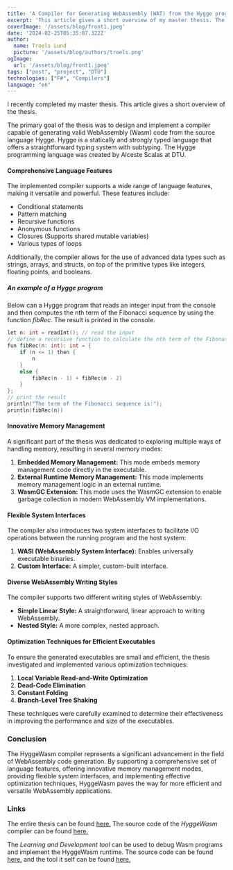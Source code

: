 ```yaml
---
title: 'A Compiler for Generating WebAssembly (WAT) from the Hygge programming language'
excerpt: 'This article gives a short overview of my master thesis. The primary goal of the thesis was to design and implement a compiler capable of generating valid WebAssembly (Wasm) code from the source language Hygge.'
coverImage: '/assets/blog/front1.jpeg'
date: '2024-02-25T05:35:07.322Z'
author:
  name: Troels Lund
  picture: '/assets/blog/authors/troels.png'
ogImage:
  url: '/assets/blog/front1.jpeg'
tags: ["post", "project", "DTU"]
technologies: ["F#", "Compilers"]
language: "en"
---
```


I recently completed my master thesis. This article gives a short overview of the thesis.

The primary goal of the thesis was to design and implement a compiler capable of generating valid WebAssembly (Wasm) code from the source language Hygge. Hygge is a statically and strongly typed language that offers a straightforward typing system with subtyping. The Hygge programming language was created by Alceste Scalas at DTU.

#### Comprehensive Language Features

The implemented compiler supports a wide range of language features, making it versatile and powerful. These features include:

- Conditional statements
- Pattern matching
- Recursive functions
- Anonymous functions
- Closures (Supports shared mutable variables)
- Various types of loops

Additionally, the compiler allows for the use of advanced data types such as strings, arrays, and structs, on top of the primitive types like integers, floating points, and booleans.

##### An example of a Hygge program

Below can a Hygge program that reads an integer input from the console and then computes the nth term of the Fibonacci sequence by using the function *fibRec*. The result is printed in the console.

```c
let n: int = readInt(); // read the input
// define a recursive function to calculate the nth term of the Fibonacci sequence
fun fibRec(n: int): int = { 
    if (n <= 1) then {
        n
    } 
    else {
        fibRec(n - 1) + fibRec(n - 2)
    }
};
// print the result
println("The term of the Fibonacci sequence is:");
println(fibRec(n))
```

#### Innovative Memory Management

A significant part of the thesis was dedicated to exploring multiple ways of handling memory, resulting in several memory modes:

1. **Embedded Memory Management:** This mode embeds memory management code directly in the executable.
2. **External Runtime Memory Management:** This mode implements memory management logic in an external runtime.
3. **WasmGC Extension:** This mode uses the WasmGC extension to enable garbage collection in modern WebAssembly VM implementations.

#### Flexible System Interfaces

The compiler also introduces two system interfaces to facilitate I/O operations between the running program and the host system:

1. **WASI (WebAssembly System Interface):** Enables universally executable binaries.
2. **Custom Interface:** A simpler, custom-built interface.

#### Diverse WebAssembly Writing Styles

The compiler supports two different writing styles of WebAssembly:

- **Simple Linear Style:** A straightforward, linear approach to writing WebAssembly.
- **Nested Style:** A more complex, nested approach.

#### Optimization Techniques for Efficient Executables

To ensure the generated executables are small and efficient, the thesis investigated and implemented various optimization techniques:

1. **Local Variable Read-and-Write Optimization**
2. **Dead-Code Elimination**
3. **Constant Folding**
4. **Branch-Level Tree Shaking**

These techniques were carefully examined to determine their effectiveness in improving the performance and size of the executables.

### Conclusion

The HyggeWasm compiler represents a significant advancement in the field of WebAssembly code generation. By supporting a comprehensive set of language features, offering innovative memory management modes, providing flexible system interfaces, and implementing effective optimization techniques, HyggeWasm paves the way for more efficient and versatile WebAssembly applications.

### Links

The entire thesis can be found [here.](/assets/docs/thesis.pdf) The source code of the *HyggeWasm* compiler can be found [here.](https://github.com/trolund/hyggeWasm)

The *Learning and Development tool* can be used to debug Wasm programs and implement the HyggeWasm runtime. The source code can be found [here.](https://github.com/trolund/Wasm-Debugger) and the tool it self can be found [here.](https://trolund.github.io/Wasm-Debugger)

